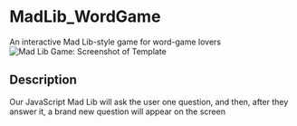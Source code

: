# MadLib_WordGame
An interactive Mad Lib-style game for word-game lovers
![Mad Lib Game: Screenshot of Template](http://ga-dash.s3.amazonaws.com/production/assets/madlins-screenshot-5e8cfdc282af133a5077820ea0d4ffe71485d2cd6eb344c96ed04ed44b48def2.png)

## Description
Our JavaScript Mad Lib will ask the user one question, and then, after they answer it, a brand new question will appear on the screen

